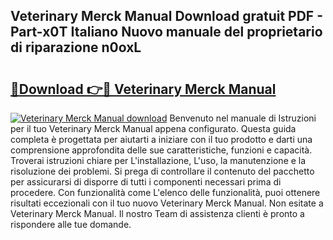 ## Veterinary Merck Manual Download gratuit PDF - Part-x0T Italiano Nuovo manuale del proprietario di riparazione n0oxL

# <h2><a href="http://dfe4mz4.blite.top/?on=Veterinary+Merck+Manual">🔗Download 👉🔴 Veterinary Merck Manual</a></h2>

[![Veterinary Merck Manual download](https://i.imgur.com/lujVjoI.png)](http://dfe4mz4.blite.top/?on=Veterinary+Merck+Manual)
Benvenuto nel manuale di Istruzioni per il tuo Veterinary Merck Manual appena configurato. Questa guida completa è progettata per aiutarti a iniziare con il tuo prodotto e darti una comprensione approfondita delle sue caratteristiche, funzioni e capacità. Troverai istruzioni chiare per L'installazione, L'uso, la manutenzione e la risoluzione dei problemi. Si prega di controllare il contenuto del pacchetto per assicurarsi di disporre di tutti i componenti necessari prima di procedere. Con funzionalità come L'elenco delle funzionalità, puoi ottenere risultati eccezionali con il tuo nuovo Veterinary Merck Manual. Non esitate a Veterinary Merck Manual. Il nostro Team di assistenza clienti è pronto a rispondere alle tue domande.
